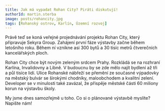 ```yaml
---
title: Jak má vypadat Rohan City? Piráti diskutují!
authorId: martin.sterba
image: posts/rohancity.jpg
tags: [Rohanský ostrov, Karlín, Územní rozvoj]
---
```


Právě teď se koná veřejné projednávání projektu Rohan City, který připravuje Sekyra Group. Zahájení první fáze výstavby začne během letošního roku. Během ní vznikne asi 300 bytů a 30 tisíc metrů čtverečních kancelářských ploch.

Rohan City chce být novým zeleným srdcem Prahy. Rozkládá se na rozhraní Karlína, Invalidovny a Libně. V budoucnu by se zde mělo najít bydlení až tři a půl tisíce lidí. Ulice Rohanské nábřeží se přemění ze současné výpadovky na městský bulvár se širokými chodníky, maloobchodem a kvalitní zelení. Developer se v minulosti také zavázal, že přispěje městské části 60 miliony korun na výstavbu školy.

My jsme dnes samozřejmě u toho. Co si o plánované výstavbě myslíte? Napište nám!
